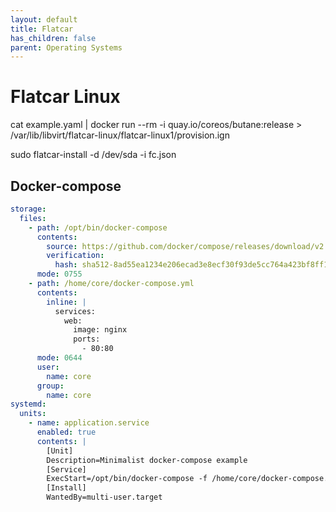 ```yaml
---
layout: default
title: Flatcar
has_children: false
parent: Operating Systems
---
```


# Flatcar Linux

cat example.yaml | docker run --rm -i quay.io/coreos/butane:release > /var/lib/libvirt/flatcar-linux/flatcar-linux1/provision.ign


sudo flatcar-install -d /dev/sda -i fc.json


## Docker-compose

```yaml
storage:
  files:
    - path: /opt/bin/docker-compose
      contents:
        source: https://github.com/docker/compose/releases/download/v2.11.2/docker-compose-linux-x86_64
        verification:
          hash: sha512-8ad55ea1234e206ecad3e8ecf30f93de5cc764a423bf8ff179b25320f148e475b569ab9ec68d90eacfe97269528ff8fef1746c05381c7d05edc85d2f2c245e69
      mode: 0755
    - path: /home/core/docker-compose.yml
      contents:
        inline: |
          services:
            web:
              image: nginx
              ports:
                - 80:80
      mode: 0644
      user:
        name: core
      group:
        name: core
systemd:
  units:
    - name: application.service
      enabled: true
      contents: |
        [Unit]
        Description=Minimalist docker-compose example
        [Service]
        ExecStart=/opt/bin/docker-compose -f /home/core/docker-compose.yml up
        [Install]
        WantedBy=multi-user.target
```

